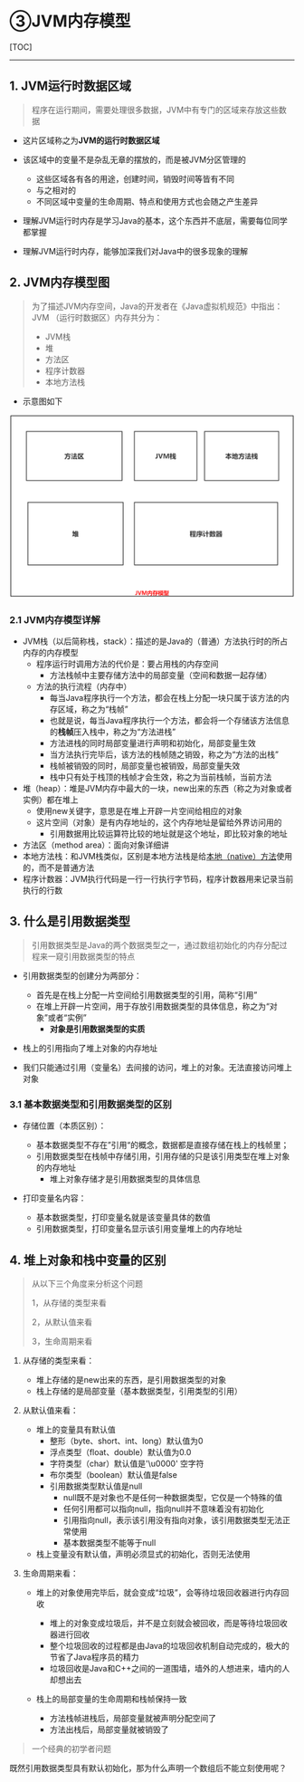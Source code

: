 # ③JVM内存模型

[TOC]

---



## 1. JVM运行时数据区域

> 程序在运行期间，需要处理很多数据，JVM中有专门的区域来存放这些数据

- 这片区域称之为**JVM的运行时数据区域**
- 该区域中的变量不是杂乱无章的摆放的，而是被JVM分区管理的
  - 这些区域各有各的用途，创建时间，销毁时间等皆有不同
  - 与之相对的
  - 不同区域中变量的生命周期、特点和使用方式也会随之产生差异

- 理解JVM运行时内存是学习Java的基本，这个东西并不底层，需要每位同学都掌握
- 理解JVM运行时内存，能够加深我们对Java中的很多现象的理解





## 2. JVM内存模型图

> 为了描述JVM内存空间，Java的开发者在《Java虚拟机规范》中指出：JVM （运行时数据区）内存共分为：
>
> - JVM栈
> - 堆
> - 方法区
> - 程序计数器
> - 本地方法栈

- 示意图如下



<img src="https://raw.githubusercontent.com/ytwotap/imgCloud/main/typora/pugin-picture20210618112823.png" alt="image-20201223172601885" style="zoom: 50%;" />



### 2.1 JVM内存模型详解

- JVM栈（以后简称栈，stack）：描述的是Java的（普通）方法执行时的所占内存的内存模型
  - 程序运行时调用方法的代价是：要占用栈的内存空间
    - 方法栈帧中主要存储方法中的局部变量（空间和数据一起存储）
  - 方法的执行流程（内存中）
    - 每当Java程序执行一个方法，都会在栈上分配一块只属于该方法的内存区域，称之为“栈帧”
    - 也就是说，每当Java程序执行一个方法，都会将一个存储该方法信息的**栈帧**压入栈中，称之为“方法进栈”
    - 方法进栈的同时局部变量进行声明和初始化，局部变量生效
    - 当方法执行完毕后，该方法的栈帧随之销毁，称之为“方法的出栈”
    - 栈帧被销毁的同时，局部变量也被销毁，局部变量失效
    - 栈中只有处于栈顶的栈帧才会生效，称之为当前栈帧，当前方法
- 堆（heap）：堆是JVM内存中最大的一块，new出来的东西（称之为对象或者实例）都在堆上
  - 使用new关键字，意思是在堆上开辟一片空间给相应的对象
  - 这片空间（对象）是有内存地址的，这个内存地址是留给外界访问用的
    - 引用数据用比较运算符比较的地址就是这个地址，即比较对象的地址
- 方法区（method area）：面向对象详细讲
- 本地方法栈：和JVM栈类似，区别是本地方法栈是给[本地（native）方法](https://www.jianshu.com/p/22517a150fe5)使用的，而不是普通方法
- 程序计数器：JVM执行代码是一行一行执行字节码，程序计数器用来记录当前执行的行数





## 3. 什么是引用数据类型

> 引用数据类型是Java的两个数据类型之一，通过数组初始化的内存分配过程来一窥引用数据类型的特点

- 引用数据类型的创建分为两部分：
  - 首先是在栈上分配一片空间给引用数据类型的引用，简称“引用”
  - 在堆上开辟一片空间，用于存放引用数据类型的具体信息，称之为“对象”或者“实例”
    - **对象是引用数据类型的实质**

- 栈上的引用指向了堆上对象的内存地址
- 我们只能通过引用（变量名）去间接的访问，堆上的对象。无法直接访问堆上对象





### 3.1 基本数据类型和引用数据类型的区别

- 存储位置（本质区别）：
  - 基本数据类型不存在”引用“的概念，数据都是直接存储在栈上的栈帧里；
  - 引用数据类型在栈帧中存储引用，引用存储的只是该引用类型在堆上对象的内存地址
    - 堆上对象存储才是引用数据类型的具体信息

- 打印变量名内容：
  - 基本数据类型，打印变量名就是该变量具体的数值
  - 引用数据类型，打印变量名显示该引用变量堆上的内存地址



## 4. 堆上对象和栈中变量的区别

> 从以下三个角度来分析这个问题
>
> 1，从存储的类型来看
>
> 2，从默认值来看
>
> 3，生命周期来看

1. 从存储的类型来看：
   - 堆上存储的是new出来的东西，是引用数据类型的对象
   - 栈上存储的是局部变量（基本数据类型，引用类型的引用）

2. 从默认值来看：
   - 堆上的变量具有默认值
     - 整形（byte、short、int、long）默认值为0
     - 浮点类型（float、double）默认值为0.0
     - 字符类型（char）默认值是'\u0000' 空字符
     - 布尔类型（boolean）默认值是false
     - 引用数据类型默认值是null 
       - null既不是对象也不是任何一种数据类型，它仅是一个特殊的值
       - 任何引用都可以指向null，指向null并不意味着没有初始化
       - 引用指向null，表示该引用没有指向对象，该引用数据类型无法正常使用
       - 基本数据类型不能等于null
   - 栈上变量没有默认值，声明必须显式的初始化，否则无法使用
   
3. 生命周期来看：

   - 堆上的对象使用完毕后，就会变成“垃圾”，会等待垃圾回收器进行内存回收

     - 堆上的对象变成垃圾后，并不是立刻就会被回收，而是等待垃圾回收器进行回收
     - 整个垃圾回收的过程都是由Java的垃圾回收机制自动完成的，极大的节省了Java程序员的精力
     - 垃圾回收是Java和C++之间的一道围墙，墙外的人想进来，墙内的人却想出去

   - 栈上的局部变量的生命周期和栈帧保持一致

     - 方法栈帧进栈后，局部变量就被声明分配空间了
     - 方法出栈后，局部变量就被销毁了

     



> 一个经典的初学者问题

既然引用数据类型具有默认初始化，那为什么声明一个数组后不能立刻使用呢？

